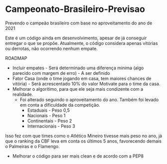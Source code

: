 # Campeonato-Brasileiro-Previsao
Prevendo o campeão brasileiro com base no aproveitamento do ano de 2021

Este é um código ainda em desenvolvimento, apesar de já conseguir entregar o que se propõe.
Atualmente, o código considera apenas vitórias ou derrotas, não ocorrendo nenhum empate.

ROADMAP
- Incluir empates - Será determinado uma diferença mínima (algo parecido com margem de erro) - A ser definido
- Fator Casa (onde o time jogando em casa, tem maiores chances de vitória) - Será acrescentado 10% do valor Motivate para o time da casa.
- Melhorar o algoritimo, para que ele seja mais condizente com a realidade.
  - Foi alterado seguindo o aproveitamento do ano. Também foi levado em conta a dificuldade da competição.
    - Estaduais - Peso 0,5
    - Nacionais - Peso 1
    - Continentais - Peso 2
    - Internacionais - Peso 3 
    
Isso fez com que times como o Atlético Mineiro tivesse mais peso no ano, já que o ranking da CBF leva em conta os últimos 5 anos, favorecendo demais o Palmeiras e o     Flamengo.
- Melhorar o código para ser mais clean e de acordo com a PEP8
